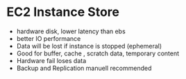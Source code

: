  # EC2 Instance Store

- hardware disk, lower latency than ebs
- better IO performance
- Data will be lost if instance is stopped (ephemeral)
- Good for buffer, cache , scratch data, temporary content
- Hardware fail loses data
- Backup and Replication manuell recommended